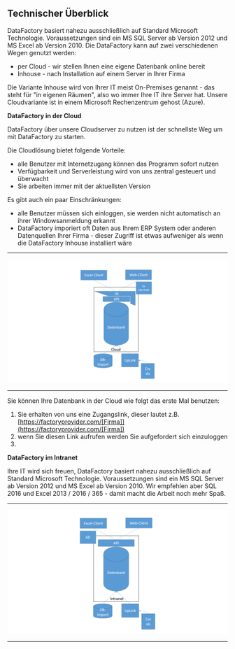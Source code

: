 ## Technischer Überblick

DataFactory basiert nahezu ausschließlich auf Standard Microsoft Technologie. Voraussetzungen sind ein MS SQL Server ab Version 2012 und MS Excel ab Version 2010. Die DataFactory kann auf zwei verschiedenen Wegen genutzt werden:

* per Cloud - wir stellen Ihnen eine eigene Datenbank online bereit
* Inhouse - nach Installation auf einem Server in Ihrer Firma

Die Variante Inhouse wird von Ihrer IT meist On-Premises genannt - das steht für "in eigenen Räumen", also wo immer Ihre IT ihre Server hat. Unsere Cloudvariante ist in einem Microsoft Rechenzentrum gehost \(Azure\).

**DataFactory in der Cloud**

DataFactory über unsere Cloudserver zu nutzen ist der schnellste Weg um mit DataFactory zu starten.

Die Cloudlösung bietet folgende Vorteile:

* alle Benutzer mit Internetzugang können das Programm sofort nutzen
* Verfügbarkeit und Serverleistung wird von uns zentral gesteuert und überwacht
* Sie arbeiten immer mit der aktuellsten Version

Es gibt auch ein paar Einschränkungen:

* alle Benutzer müssen sich einloggen, sie werden nicht automatisch an ihrer Windowsanmeldung erkannt
* DataFactory imporiert oft Daten aus Ihrem ERP System oder anderen Datenquellen Ihrer Firma - dieser Zugriff ist etwas aufweniger als wenn die DataFactory Inhouse installiert wäre

---
![](/Pictures/Grundlagen/Technischer-Überblick/Technischer_Überblick_Cloud.png)

---

Sie können Ihre Datenbank in der Cloud wie folgt das erste Mal benutzen:

1. Sie erhalten von uns eine Zugangslink, dieser lautet z.B. [https://factoryprovider.com/[Firma]](https://factoryprovider.com/[Firma])
2. wenn Sie diesen Link aufrufen werden Sie aufgefordert sich einzuloggen
3. 

**DataFactory im Intranet**

Ihre IT wird sich freuen, DataFactory basiert nahezu ausschließlich auf Standard Microsoft Technologie. Voraussetzungen sind ein MS SQL Server ab Version 2012 und MS Excel ab Version 2010. Wir empfehlen aber SQL 2016 und Excel 2013 / 2016 / 365 - damit macht die Arbeit noch mehr Spaß.

---
![](/Pictures/Grundlagen/Technischer-Überblick/Technischer_Überblick_Intranet.png)

---